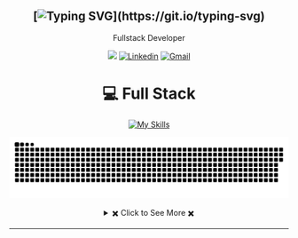 <div align="center">

[![Typing SVG](https://readme-typing-svg.herokuapp.com?font=Source+Code+Pro&pause=1000&center=true&vCenter=true&width=435&height=24&lines=Hello+World!;This+is+Youssef;Welcome+to+my+Profile!)](https://git.io/typing-svg)
---
Fullstack Developer
  
[![](https://komarev.com/ghpvc/?username=Youssef-BS)](https://github.com/Youssef-BS)
[![Linkedin](https://img.shields.io/badge/Linked-in-369?style=flat-square&logo=linkedin&logoColor=white&color=blue)](https://www.linkedin.com/in/youssef-ben-said-13051122b/)
[![Gmail](https://img.shields.io/badge/%20-Send%20Mail-black?color=007EC6&labelColor=555555&logo=gmail&logoColor=f5f7fe)](mailto:youssefbensaid827@gmail.com?subject=From%20GitHub&&body=Hi,%20there.%20Found%20you%20on%20GitHub!%20Let's%20talk%20about...)

</div>

<div align="center">
 
 # 💻 Full Stack
 [![My Skills](https://skillicons.dev/icons?i=next,react,redux,angular,expressjs,flask)](https://skillicons.dev)
  <p align="center">
 <img width="1000" src="snake.svg" alt="snake"/>
</p>
<!-- https://github.com/anuraghazra/github-readme-stats -->
<details> 
  <summary> ✖️ Click to See More ✖️</summary>
  <br/>  
  
  ### &#x1f4c8; GitHub Stats
  
<p align="center" >
  
[![Top Langs](https://github-readme-stats.vercel.app/api/top-langs/?username=Youssef-BS&langs_count=6&count_private=true&layout=compact&theme=react&hide_border=true&bg_color=1F222E&title_color=F85D7F&icon_color=F8D866&hide=Jupyter%20Notebook,html,css,tsql,hack)](https://github.com/Youssef-BS) <img height="165" src="http://github-readme-streak-stats.herokuapp.com?user=Youssef-BS&theme=tokyonight&hide_border=true&background=1F222E" />
  
</p>
  
<b>Note:</b> Top languages is only a metric of the languages my public code consists of and doesn't reflect experience or skill level.
  
</details>
 
  
</div>

---
